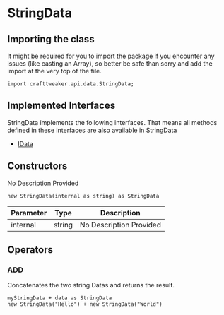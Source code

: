 # StringData



## Importing the class

It might be required for you to import the package if you encounter any issues (like casting an Array), so better be safe than sorry and add the import at the very top of the file.
```zenscript
import crafttweaker.api.data.StringData;
```


## Implemented Interfaces
StringData implements the following interfaces. That means all methods defined in these interfaces are also available in StringData

- [IData](/vanilla/api/data/IData)
## Constructors

No Description Provided
```zenscript
new StringData(internal as string) as StringData
```

| Parameter | Type | Description |
|-----------|------|-------------|
| internal | string | No Description Provided |



## Operators

### ADD

Concatenates the two string Datas and returns the result.

```zenscript
myStringData + data as StringData
new StringData("Hello") + new StringData("World")
```




